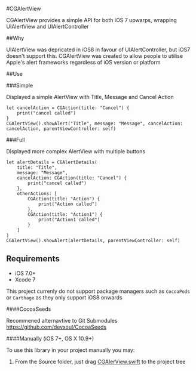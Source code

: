 #CGAlertView

CGAlertView provides a simple API for both iOS 7 upwarps, wrapping UIAlertView and UIAlertController

##Why

UIAlertView was depricated in iOS8 in favour of UIAlertController, but iOS7 doesn't support this. CGAlertView was created to allow people to utilise Apple's alert frameworks regardless of iOS version or platform

##Use

###Simple

Displayed a simple AlertView with Title, Message and Cancel Action

```
let cancelAction = CGAction(title: "Cancel") {
    print("cancel called")
}
CGAlertView().showAlert("Title", message: "Message", cancelAction: cancelAction, parentViewController: self)
```
###Full

Displayed more complex AlertView with multiple buttons

```
let alertDetails = CGAlertDetails(
    title: "Title",
    message: "Message",
    cancelAction: CGAction(title: "Cancel") {
        print("cancel called")
    },
    otherActions: [
        CGAction(title: "Action") {
            print("Action called")
        },
        CGAction(title: "Action1") {
            print("Action1 called")
        }
    ]
)
CGAlertView().showAlert(alertDetails, parentViewController: self)
```
## Requirements
- iOS 7.0+
- Xcode 7

This project currenly do not support package managers such as `CocoaPods` or `Carthage` as they only support iOS8 onwards

####CocoaSeeds

Recommened alternavtive to Git Submodules
https://github.com/devxoul/CocoaSeeds

####Manually (iOS 7+, OS X 10.9+)

To use this library in your project manually you may:  

1. From the Source folder, just drag [CGAlerView.swift](https://github.com/ChrisGriffiths/CGAlertView/Source/blob/master/CGAlertView.swift) to the project tree
